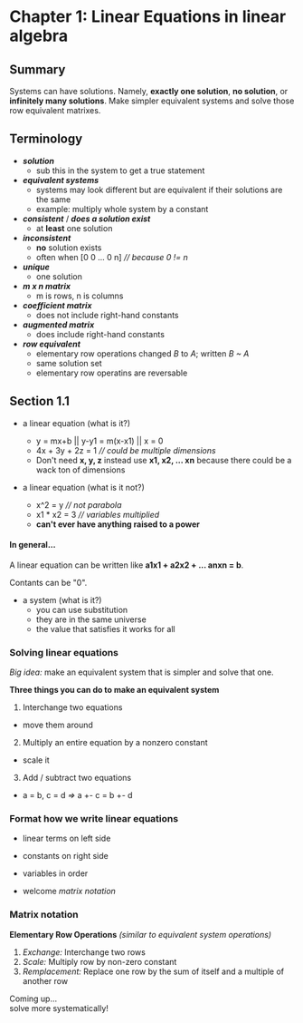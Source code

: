 # Chapter 1: Linear Equations in linear algebra

## Summary
Systems can have solutions. Namely, **exactly one solution**, **no solution**, or **infinitely many solutions**. Make simpler equivalent systems and solve those row equivalent matrixes.

## Terminology

- ***solution***
  - sub this in the system to get a true statement
- ***equivalent systems***
  - systems may look different but are equivalent if their solutions are the same
  - example: multiply whole system by a constant
- ***consistent*** / ***does a solution exist***
  - at **least** one solution
- ***inconsistent***
  - **no** solution exists
  - often when [0 0 ... 0  n]  *// because 0 != n*
- ***unique***
  - one solution
- ***m x n matrix***
  - m is rows, n is columns
- ***coefficient matrix***
  - does not include right-hand constants
- ***augmented matrix***
  - does include right-hand constants
- ***row equivalent***
  - elementary row operations changed *B* to *A*; written *B ~ A*
  - same solution set
  - elementary row operatins are reversable

## Section 1.1

- a linear equation (what is it?)
  - y = mx+b  ||  y-y1 = m(x-x1)  ||  x = 0
  - 4x + 3y + 2z = 1   *// could be multiple dimensions*
  - Don't need **x, y, z** instead use **x1, x2, ... xn** because there could be a wack ton of dimensions

- a linear equation (what is it not?)
  - x^2 = y  *// not parabola*
  - x1 * x2 = 3  *// variables multiplied*
  - **can't ever have anything raised to a power**

#### In general...
A linear equation can be written like **a1x1 + a2x2 + ... anxn = b**.  

Contants can be "0".

- a system (what is it?)
  - you can use substitution
  - they are in the same universe
  - the value that satisfies it works for all

### Solving linear equations

*Big idea:* make an equivalent system that is simpler and solve that one.

**Three things you can do to make an equivalent system**
1. Interchange two equations
  - move them around
2. Multiply an entire equation by a nonzero constant
  - scale it
3. Add / subtract two equations
  - a = b, c = d  *=>*  a +- c = b +- d

### Format how we write linear equations

- linear terms on left side
- constants on right side
- variables in order  

- welcome *matrix notation*

### Matrix notation

**Elementary Row Operations** *(similar to equivalent system operations)*
1. *Exchange:* Interchange two rows
2. *Scale:* Multiply row by non-zero constant
3. *Remplacement:* Replace one row by the sum of itself and a multiple of another row  

Coming up...  
solve more systematically!
